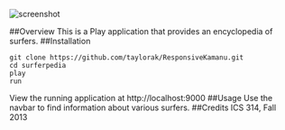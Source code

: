 ![screenshot](https://raw.github.com/taylorak/surferpedia/master/doc/surferpedia.png)

##Overview
This is a Play application that provides an encyclopedia of surfers.
##Installation
```
git clone https://github.com/taylorak/ResponsiveKamanu.git  
cd surferpedia  
play  
run
```  

View the running application at http://localhost:9000
##Usage
Use the navbar to find information about various surfers.
##Credits
ICS 314, Fall 2013  

